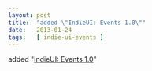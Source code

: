 ```yaml
---
layout: post
title:  "added \"IndieUI: Events 1.0\""
date:   2013-01-24
tags:   [ indie-ui-events ]
---
```


added "[IndieUI: Events 1.0](/spec/indie-ui-events)"


